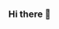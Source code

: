 ### Hi there 👋

<!--
**soumyaranjanbal/soumyaranjanbal** is a ✨ _special_ ✨ repository because its `README.md` (this file) appears on your GitHub profile.

Here are some ideas to get you started:

- 🔭 I’m currently working on on sustainable engineering projects focussed on life cycle analysis. 
- 🌱 I’m currently learning advanced data analysis techniques to uncover actionable insights from environmental data.
- 👯 I’m looking to collaborate on initiatives that promote sustainability, climate action, and innovative solutions.
- 🤔 I’m looking for help with integrating data analytics into complex environmental engineering projects.
- 💬 Ask me about sustainable project management, data analysis for environmental solutions, or climate change mitigation and adaptation. 
- 📫 How to reach me: [LinkedIN] www.linkedin.com/in/soumyaranjan-bal

